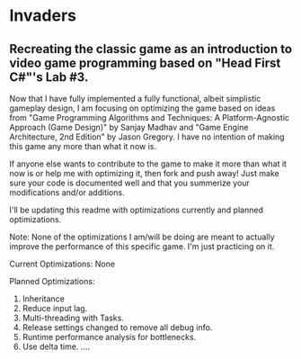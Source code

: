Invaders
========

Recreating the classic game as an introduction to video game programming based on "Head First C#"'s Lab #3.
-------------------------------------------------------------------------------------------------------------------------
  Now that I have fully implemented a fully functional, albeit simplistic gameplay design, I am focusing on optimizing the
game based on ideas from "Game Programming Algorithms and Techniques: A Platform-Agnostic Approach (Game Design)" by Sanjay 
Madhav and "Game Engine Architecture, 2nd Edition" by Jason Gregory. I have no intention of making this game any more than
what it now is.

  If anyone else wants to contribute to the game to make it more than what it now is or help me with optimizing it, then 
fork and push away! Just make sure your code is documented well and that you summerize your modifications and/or additions.

  I'll be updating this readme with optimizations currently and planned optimizations.
  
Note: None of the optimizations I am/will be doing are meant to actually improve the performance of this specific game. I'm
just practicing on it.

Current Optimizations:
None

Planned Optimizations:
1. Inheritance
2. Reduce input lag.
3. Multi-threading with Tasks.
4. Release settings changed to remove all debug info.
5. Runtime performance analysis for bottlenecks.
6. Use delta time.
....
